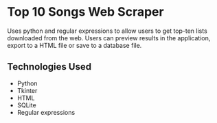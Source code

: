 # Top 10 Songs Web Scraper
Uses python and regular expressions to allow users to get top-ten lists downloaded from the web. Users can preview results in the application, export to a HTML file or save to a database file.

## Technologies Used
- Python
- Tkinter
- HTML
- SQLite
- Regular expressions
